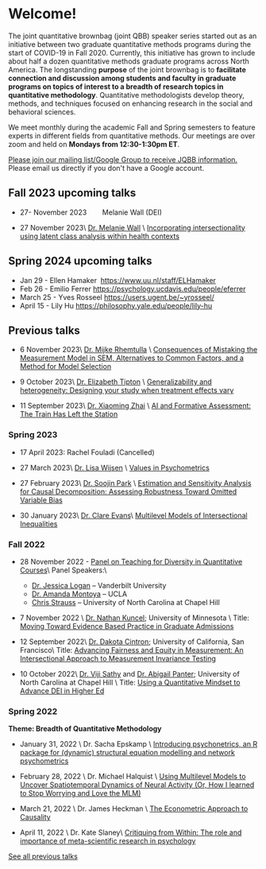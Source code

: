 # Welcome!

<p>The joint quantitative brownbag (joint QBB) speaker series
started out as an initiative between two graduate quantitative methods programs
during the start of COVID-19 in Fall 2020. Currently, this initiative has grown
to include about half a dozen quantitative methods graduate programs across
North America. The longstanding <b>purpose</b> of the joint brownbag is to <b>facilitate
connection and discussion among students and faculty in graduate programs on
topics of interest to a breadth of research topics in quantitative methodology</b>.
Quantitative methodologists develop theory, methods, and techniques focused on
enhancing research in the social and behavioral sciences.</p>

<p>We meet monthly during the academic Fall and Spring
semesters to feature experts in different fields from quantitative methods. Our
meetings are over zoom and held on <b>Mondays from 12:30-1:30pm ET</b>.</p>

<p><a href="https://groups.google.com/g/jqbb">Please join our mailing list/Google Group to receive JQBB information.</a> Please email us directly if you don't have a Google account.</p>

## Fall 2023 upcoming talks

<ul>
<li>27- November 2023&nbsp;&nbsp;&nbsp;&nbsp;&nbsp;&nbsp;&nbsp; Melanie Wall (DEI)</li>
</ul>

- 27 November 2023\\
[Dr. Melanie Wall](https://www.publichealth.columbia.edu/profile/melanie-wall-phd) \\
[Incorporating intersectionality using latent class analysis within health contexts](pages/wall.html)

## Spring 2024 upcoming talks

<ul>
<li>Jan 29 - Ellen Hamaker&nbsp;&nbsp;<a href="https://www.uu.nl/staff/ELHamaker" target="_blank">https://www.uu.nl/staff/ELHamaker</a></li>

<li>Feb 26 - Emilio Ferrer&nbsp;<a href="https://psychology.ucdavis.edu/people/eferrer" target="_blank">https://psychology.ucdavis.edu/people/eferrer</a></li>

<li>March 25 - Yves Rosseel&nbsp;<a href="https://users.ugent.be/~yrosseel/" target="_blank">https://users.ugent.be/~yrosseel/</a></li>

<li>April 15 - Lily Hu&nbsp;<a href="https://philosophy.yale.edu/people/lily-hu" target="_blank">https://philosophy.yale.edu/people/lily-hu</a></li>

</ul>

<!--
<ul>
  {% for post in site.posts %}
    <li>
      <a href="{{ post.url }}">{{ post.title }}</a>
    </li>
  {% endfor %}
</ul>

-->

## Previous talks
- 6 November 2023\\
[Dr. Mijke Rhemtulla](https://psychology.ucdavis.edu/people/mijke) \\
[Consequences of Mistaking the Measurement Model in SEM, Alternatives to Common Factors, and a Method for Model Selection](pages/rhemtulla.html)

- 9 October 2023\\
[Dr. Elizabeth Tipton](https://www.bethtipton.com/) \\
[Generalizability and heterogeneity: Designing your study when treatment effects vary](pages/tipton.html)

- 11 September 2023\\
[Dr. Xiaoming Zhai](https://people.coe.uga.edu/xiaoming-zhai/) \\
[AI and Formative Assessment: The Train Has Left the Station](pages/zhai.html)


### Spring 2023

- 17 April 2023: Rachel Fouladi (Cancelled)

- 27 March 2023\\
[Dr. Lisa Wijsen](https://www.uva.nl/en/profile/w/i/l.d.wijsen/l.d.wijsen.html?cb) \\
[Values in Psychometrics](pages/wijsen.html)

- 27 February 2023\\
[Dr. Soojin Park](https://profiles.ucr.edu/app/home/profile/soojinp) \\
[Estimation and Sensitivity Analysis for Causal Decomposition: Assessing Robustness Toward Omitted Variable Bias](/pages/spark.html)

- 30 January 2023\\
[Dr. Clare Evans](https://www.clarerevans.com/)\\
[Multilevel Models of Intersectional Inequalities](/pages/evans.html)


### Fall 2022

- 28 November 2022 - [Panel on Teaching for Diversity in Quantitative Courses](/pages/paneltd.html)\\
Panel Speakers:\\
  - [Dr. Jessica Logan](https://www.jarlogan.com/) – Vanderbilt University
  - [Dr. Amanda Montoya](https://www.psych.ucla.edu/faculty-page/akmontoya/) – UCLA
  - [Chris Strauss](https://twitter.com/ChrisLLStrauss) – University of North Carolina at Chapel Hill


- 7 November 2022  \\
[Dr. Nathan Kuncel](https://cla.umn.edu/about/directory/profile/kunce001); University of Minnesota \\
Title: [Moving Toward Evidence Based Practice in Graduate Admissions](/pages/kuncel.html)

- 12 September 2022\\
[Dr. Dakota Cintron](https://profiles.ucsf.edu/dakota.cintron); University of California, San Francisco\\
Title: [Advancing Fairness and Equity in Measurement: An Intersectional Approach to Measurement Invariance Testing](/pages/cintron.html)


- 10 October 2022\\
[Dr. Viji Sathy](https://sites.google.com/view/vijisathy/home?authuser=0) and [Dr. Abigail Panter](https://college.unc.edu/contactus/panter/); University of North Carolina at Chapel Hill \\
Title: [Using a Quantitative Mindset to Advance DEI in Higher Ed](/pages/sathy.html)

### Spring 2022
<b>Theme: Breadth of Quantitative Methodology</b>

- January 31, 2022 \\
Dr. Sacha Epskamp \\
[Introducing psychonetrics, an R package for (dynamic) structural equation modelling and network psychometrics](/pages/epskamo.html)

- February 28, 2022 \\
Dr. Michael Halquist \\
[Using Multilevel Models to Uncover Spatiotemporal Dynamics of Neural Activity (Or, How I learned to Stop Worrying and Love the MLM)](/pages/halquist.html)

- March 21, 2022 \\
Dr. James Heckman \\
[The Econometric Approach to Causality](/pages/heckman.html)

- April 11, 2022 \\
Dr. Kate Slaney\\
[Critiquing from Within: The role and importance of meta-scientific research in psychology](/pages/slaney.html)

[See all previous talks](/pages/all.html)


